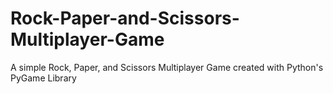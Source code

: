 # Rock-Paper-and-Scissors-Multiplayer-Game
A simple Rock, Paper, and Scissors Multiplayer Game created with Python's PyGame Library
